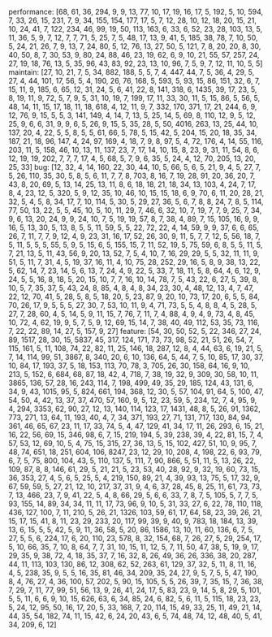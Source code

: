 performance: [68, 61, 36, 294, 9, 9, 13, 77, 10, 17, 19, 16, 17, 5, 192, 5, 10, 594, 7, 33, 26, 15, 231, 7, 9, 34, 155, 154, 177, 17, 5, 7, 12, 28, 10, 12, 18, 20, 15, 21, 10, 24, 41, 7, 122, 234, 46, 99, 19, 50, 113, 163, 6, 33, 6, 52, 23, 28, 103, 13, 5, 11, 36, 5, 9, 7, 12, 7, 7, 71, 5, 25, 7, 5, 48, 17, 13, 9, 41, 5, 185, 38, 78, 7, 10, 50, 5, 24, 21, 26, 7, 9, 13, 7, 24, 80, 5, 12, 76, 13, 27, 50, 5, 121, 7, 8, 20, 20, 8, 30, 40, 50, 8, 7, 30, 53, 9, 80, 24, 88, 46, 23, 19, 62, 6, 9, 10, 21, 55, 57, 257, 24, 27, 19, 18, 76, 13, 5, 35, 96, 43, 83, 92, 23, 13, 10, 96, 7, 5, 9, 7, 12, 11, 10, 5, 5]
maintain: [27, 10, 21, 7, 5, 34, 882, 188, 5, 5, 7, 4, 447, 44, 7, 5, 36, 4, 29, 5, 27, 4, 44, 101, 17, 56, 5, 4, 190, 26, 76, 168, 5, 593, 5, 93, 15, 86, 151, 32, 6, 7, 15, 11, 9, 185, 6, 65, 12, 31, 24, 5, 6, 41, 22, 8, 141, 318, 6, 1435, 39, 17, 23, 5, 8, 19, 11, 9, 72, 5, 7, 9, 5, 31, 10, 19, 7, 199, 17, 11, 33, 30, 11, 5, 15, 86, 5, 56, 5, 48, 14, 11, 15, 17, 18, 11, 18, 618, 4, 12, 11, 9, 7, 332, 170, 371, 17, 21, 244, 6, 9, 12, 76, 9, 15, 5, 5, 3, 141, 149, 4, 14, 7, 13, 5, 25, 14, 5, 69, 8, 110, 12, 9, 5, 12, 25, 9, 6, 6, 31, 9, 9, 6, 5, 26, 9, 15, 5, 35, 28, 5, 50, 4016, 263, 13, 25, 44, 10, 137, 20, 4, 22, 5, 5, 8, 5, 5, 61, 66, 5, 78, 5, 15, 42, 5, 204, 15, 20, 18, 35, 34, 187, 21, 18, 96, 147, 4, 24, 97, 169, 4, 18, 7, 9, 8, 97, 5, 4, 72, 176, 4, 14, 55, 116, 203, 11, 5, 158, 46, 10, 13, 11, 137, 23, 7, 17, 14, 10, 15, 8, 23, 9, 31, 11, 54, 8, 6, 12, 19, 19, 202, 7, 7, 7, 17, 4, 5, 68, 5, 7, 9, 6, 35, 5, 24, 4, 12, 70, 205, 13, 20, 25, 33]
bug: [12, 32, 4, 14, 160, 22, 30, 44, 10, 5, 66, 5, 6, 5, 21, 9, 4, 5, 27, 7, 5, 26, 110, 35, 30, 5, 8, 5, 6, 11, 7, 7, 8, 703, 8, 16, 7, 19, 28, 91, 20, 36, 20, 7, 43, 8, 20, 69, 5, 13, 14, 25, 13, 11, 8, 6, 18, 18, 21, 18, 34, 13, 103, 4, 24, 7, 17, 8, 4, 23, 12, 5, 320, 5, 9, 12, 35, 10, 46, 10, 15, 15, 18, 6, 9, 70, 6, 11, 20, 28, 21, 32, 5, 4, 5, 8, 34, 17, 7, 10, 114, 5, 30, 5, 29, 27, 36, 5, 6, 7, 8, 8, 24, 7, 8, 5, 114, 77, 50, 13, 22, 5, 5, 45, 10, 5, 10, 11, 29, 7, 46, 6, 32, 10, 7, 19, 7, 7, 9, 25, 7, 34, 9, 6, 13, 20, 24, 9, 9, 24, 10, 7, 5, 19, 19, 57, 8, 7, 38, 4, 89, 7, 15, 105, 16, 9, 9, 16, 5, 13, 30, 5, 13, 8, 5, 5, 11, 59, 5, 5, 22, 72, 22, 4, 14, 59, 9, 9, 37, 6, 6, 65, 26, 7, 11, 7, 7, 9, 12, 4, 9, 23, 31, 16, 17, 52, 26, 30, 9, 11, 5, 7, 7, 12, 5, 56, 18, 7, 5, 11, 5, 5, 5, 55, 5, 9, 5, 15, 6, 5, 155, 15, 7, 11, 52, 19, 5, 75, 59, 6, 8, 5, 5, 11, 5, 7, 21, 13, 5, 11, 43, 56, 9, 20, 13, 52, 7, 5, 4, 10, 7, 16, 29, 29, 5, 5, 32, 11, 11, 9, 51, 5, 11, 7, 31, 4, 5, 19, 37, 16, 11, 4, 10, 75, 28, 252, 29, 16, 5, 8, 9, 38, 13, 22, 5, 62, 14, 7, 23, 14, 5, 6, 13, 7, 24, 4, 9, 22, 5, 33, 7, 18, 11, 5, 8, 64, 4, 6, 12, 9, 24, 5, 5, 16, 8, 18, 5, 20, 15, 10, 7, 7, 16, 10, 14, 78, 7, 5, 43, 22, 6, 27, 5, 39, 8, 10, 5, 7, 35, 37, 5, 43, 24, 8, 85, 4, 8, 4, 8, 34, 23, 30, 4, 48, 12, 13, 4, 7, 47, 22, 12, 70, 41, 5, 28, 5, 8, 5, 18, 20, 5, 23, 87, 9, 20, 10, 73, 17, 20, 6, 5, 5, 84, 70, 26, 17, 9, 5, 5, 5, 27, 30, 7, 53, 10, 11, 9, 4, 71, 73, 5, 5, 4, 8, 8, 4, 5, 28, 5, 27, 7, 28, 60, 4, 5, 14, 5, 9, 11, 15, 7, 76, 7, 11, 7, 4, 88, 4, 9, 4, 9, 73, 4, 8, 45, 10, 72, 4, 62, 19, 9, 5, 7, 5, 9, 12, 69, 15, 14, 7, 38, 40, 49, 112, 53, 35, 73, 116, 7, 22, 22, 89, 14, 27, 5, 157, 9, 27]
feature: [54, 30, 50, 52, 5, 22, 346, 27, 24, 89, 1517, 28, 30, 15, 5837, 45, 317, 124, 171, 73, 73, 98, 52, 21, 51, 26, 54, 7, 115, 161, 5, 11, 108, 74, 22, 82, 11, 25, 146, 18, 287, 12, 8, 4, 44, 63, 6, 19, 21, 5, 7, 14, 114, 99, 51, 3867, 8, 340, 20, 6, 10, 136, 64, 5, 44, 7, 5, 10, 85, 17, 30, 37, 10, 84, 17, 193, 37, 5, 18, 153, 113, 70, 78, 3, 705, 26, 30, 158, 64, 16, 9, 10, 213, 5, 152, 6, 684, 68, 87, 18, 42, 4, 718, 7, 38, 19, 32, 9, 309, 30, 58, 10, 11, 3865, 136, 57, 28, 16, 243, 114, 7, 198, 499, 49, 35, 29, 185, 124, 43, 131, 6, 34, 9, 43, 1015, 95, 5, 824, 661, 194, 368, 12, 30, 5, 57, 104, 91, 64, 5, 100, 47, 54, 50, 4, 42, 13, 37, 37, 470, 57, 160, 9, 5, 12, 23, 59, 5, 234, 12, 7, 4, 95, 9, 4, 294, 3353, 62, 90, 27, 12, 13, 140, 114, 123, 17, 1431, 48, 8, 5, 26, 91, 1362, 773, 271, 13, 64, 11, 193, 40, 4, 7, 34, 371, 193, 27, 71, 131, 717, 130, 84, 94, 361, 46, 65, 67, 23, 11, 17, 33, 74, 5, 4, 47, 129, 41, 34, 17, 11, 26, 293, 6, 15, 21, 16, 22, 56, 69, 15, 346, 98, 6, 7, 15, 219, 194, 5, 39, 238, 39, 4, 22, 81, 15, 7, 4, 57, 53, 12, 69, 10, 5, 4, 75, 15, 315, 27, 36, 13, 5, 15, 102, 427, 51, 10, 9, 95, 7, 48, 74, 651, 18, 251, 604, 106, 8247, 23, 12, 29, 10, 208, 4, 198, 22, 6, 93, 79, 6, 7, 5, 75, 800, 104, 43, 5, 110, 137, 5, 111, 7, 90, 866, 5, 51, 11, 5, 13, 26, 22, 109, 87, 8, 8, 146, 61, 29, 5, 21, 21, 5, 23, 53, 40, 28, 92, 9, 32, 19, 60, 73, 15, 36, 353, 27, 4, 5, 6, 5, 25, 5, 4, 219, 150, 89, 21, 4, 39, 93, 13, 75, 5, 17, 32, 9, 67, 59, 59, 5, 27, 21, 12, 10, 217, 37, 31, 9, 4, 6, 37, 28, 45, 8, 25, 11, 61, 73, 73, 7, 13, 466, 23, 7, 9, 41, 22, 5, 4, 8, 66, 29, 5, 6, 6, 33, 7, 8, 7, 5, 105, 5, 7, 7, 5, 93, 155, 14, 89, 34, 34, 11, 11, 17, 73, 96, 9, 10, 5, 31, 33, 27, 6, 22, 78, 110, 118, 436, 127, 100, 7, 11, 210, 5, 26, 21, 1326, 103, 59, 61, 17, 64, 58, 23, 39, 26, 21, 15, 17, 15, 41, 8, 11, 23, 29, 233, 20, 117, 99, 39, 9, 40, 9, 783, 18, 184, 13, 39, 13, 6, 15, 5, 5, 42, 5, 9, 11, 36, 58, 5, 20, 86, 1586, 13, 10, 11, 60, 136, 6, 7, 5, 27, 5, 5, 6, 224, 17, 6, 20, 110, 23, 578, 8, 32, 154, 68, 7, 26, 27, 5, 29, 254, 17, 5, 10, 66, 35, 7, 10, 8, 64, 7, 7, 31, 10, 15, 11, 12, 5, 7, 11, 50, 47, 38, 5, 19, 9, 17, 29, 35, 9, 38, 72, 4, 18, 35, 37, 7, 16, 32, 8, 26, 49, 36, 26, 336, 38, 20, 287, 44, 11, 113, 103, 130, 86, 12, 308, 62, 52, 263, 61, 129, 37, 32, 5, 11, 8, 11, 16, 4, 5, 238, 35, 9, 5, 5, 16, 35, 81, 46, 34, 209, 35, 24, 27, 9, 5, 7, 5, 5, 47, 190, 8, 4, 76, 27, 4, 36, 100, 57, 202, 5, 90, 15, 105, 5, 5, 26, 39, 7, 35, 15, 7, 36, 38, 7, 29, 7, 11, 77, 99, 51, 56, 13, 9, 26, 41, 24, 17, 5, 83, 23, 9, 14, 5, 8, 29, 5, 101, 5, 5, 11, 6, 6, 9, 10, 15, 626, 63, 6, 34, 85, 24, 6, 82, 5, 6, 11, 5, 115, 18, 23, 23, 5, 24, 12, 95, 50, 16, 17, 20, 5, 33, 168, 7, 20, 114, 15, 49, 33, 25, 11, 49, 21, 14, 44, 35, 54, 182, 74, 11, 15, 42, 6, 24, 20, 43, 6, 5, 74, 48, 74, 12, 48, 40, 5, 41, 34, 209, 6, 12]